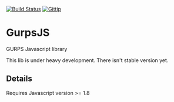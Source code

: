 [![Build Status](https://travis-ci.org/josmardias/gurpsjs.svg?branch=master)](https://travis-ci.org/josmardias/gurpsjs)
[![Gittip](http://img.shields.io/gittip/josmardias.png)](https://www.gittip.com/josmardias/)

GurpsJS
=====

GURPS Javascript library

This lib is under heavy development.
There isn't stable version yet.

## Details

Requires Javascript version >= 1.8
